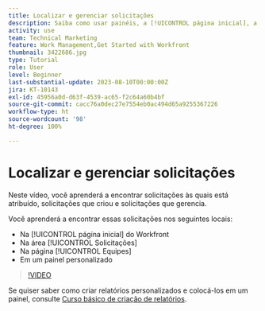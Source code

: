 ```yaml
---
title: Localizar e gerenciar solicitações
description: Saiba como usar painéis, a [!UICONTROL página inicial], a área [!UICONTROL Solicitações] e a página [!UICONTROL Equipes] para localizar solicitações que foram feitas por meio de uma fila de solicitações.
activity: use
team: Technical Marketing
feature: Work Management,Get Started with Workfront
thumbnail: 3422686.jpg
type: Tutorial
role: User
level: Beginner
last-substantial-update: 2023-08-10T00:00:00Z
jira: KT-10143
exl-id: 45956a0d-d63f-4539-ac65-f2c64a60b4bf
source-git-commit: cacc76a0dec27e7554eb0ac494d65a9255367226
workflow-type: ht
source-wordcount: '98'
ht-degree: 100%

---
```


# Localizar e gerenciar solicitações

Neste vídeo, você aprenderá a encontrar solicitações às quais está atribuído, solicitações que criou e solicitações que gerencia.

Você aprenderá a encontrar essas solicitações nos seguintes locais:

* Na [!UICONTROL página inicial] do Workfront
* Na área [!UICONTROL Solicitações]
* Na página [!UICONTROL Equipes]
* Em um painel personalizado


>[!VIDEO](https://video.tv.adobe.com/v/3422686/?quality=12&learn=on)

Se quiser saber como criar relatórios personalizados e colocá-los em um painel, consulte [Curso básico de criação de relatórios](https://experienceleague.adobe.com/docs/workfront-course-map/using/learning-programs/basic-report-creation-program.html?lang=pt-BR).
